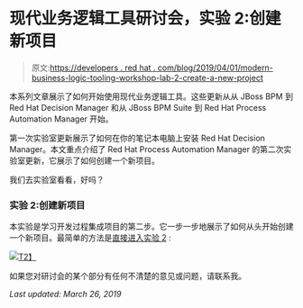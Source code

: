 # 现代业务逻辑工具研讨会，实验 2:创建新项目

> 原文:[https://developers . red hat . com/blog/2019/04/01/modern-business-logic-tooling-workshop-lab-2-create-a-new-project](https://developers.redhat.com/blog/2019/04/01/modern-business-logic-tooling-workshop-lab-2-create-a-new-project)

本系列文章展示了如何开始使用现代业务逻辑工具。这些更新从从 JBoss BPM 到 Red Hat Decision Manager 和从 JBoss BPM Suite 到 Red Hat Process Automation Manager 开始。

第一次实验室更新展示了如何在你的笔记本电脑上安装 Red Hat Decision Manager。本文重点介绍了 Red Hat Process Automation Manager 的第二次实验室更新，它展示了如何创建一个新项目。

我们去实验室看看，好吗？

### 实验 2:创建新项目

本实验是学习开发过程集成项目的第二步。它一步一步地展示了如何从头开始创建一个新项目。最简单的方法是[直接进入实验 2](https://bpmworkshop.gitlab.io/rhpam/lab02.html) :

[![](../Images/845ed0942254ceaf0d385752b97f710f.png)T2】](https://bpmworkshop.gitlab.io/rhpam/lab02.html)

如果您对研讨会的某个部分有任何不清楚的意见或问题，请联系我。

*Last updated: March 26, 2019*